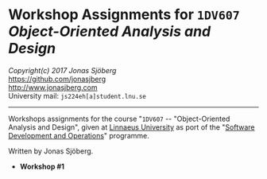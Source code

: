 Workshop Assignments for `1DV607` *Object-Oriented Analysis and Design*
=======================================================================
*Copyright(c) 2017 Jonas Sjöberg*  
<https://github.com/jonasjberg>  
<http://www.jonasjberg.com>  
University mail: `js224eh[a]student.lnu.se`  

--------------------------------------------------------------------------------

Workshops assignments for the course "`1DV607` -- "Object-Oriented Analysis and
Design", given at [Linnaeus University](https://lnu.se/en/) as port of the
"[Software Development and Operations](https://udm-devops.se/)" programme.

Written by Jonas Sjöberg.


* __Workshop #1__



